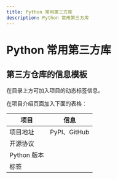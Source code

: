 ```yaml
---
title: Python 常用第三方库
description: Python 常用第三方库
---
```


# Python 常用第三方库

<AutoCatalog />

## 第三方仓库的信息模板

在目录上方可加入项目的动态标签信息。

在项目介绍页面加入下面的表格：

| 项目        | 信息         |
| ----------- | ------------ |
| 项目地址    | PyPI、GitHub |
| 开源协议    |              |
| Python 版本 |              |
| 标签        |              |
